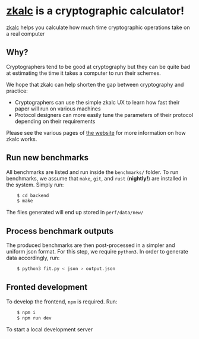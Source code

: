# [zkalc](https://zka.lc) is a cryptographic calculator!

[zkalc](https://zka.lc) helps you calculate how much time cryptographic operations take on a real computer


## Why?

Cryptographers tend to be good at cryptography but they can be quite bad at estimating the time it takes a computer to run their schemes.

We hope that zkalc can help shorten the gap between cryptography and practice:
- Cryptographers can use the simple zkalc UX to learn how fast their paper will run on various machines
- Protocol designers can more easily tune the parameters of their protocol depending on their requirements

Please see the various pages of [the website](https://zka.lc) for more information on how zkalc works.

## Run new benchmarks

All benchmarks are listed and run inside the `benchmarks/` folder.
To run benchmarks, we assume that `make`, `git`, and `rust` (**nightly!**) are installed in the system. Simply run:

```bash
    $ cd backend
    $ make
```
The files generated will end up stored in `perf/data/new/`

## Process benchmark outputs

The produced benchmarks are then post-processed in a simpler and uniform json format.
For this step, we require `python3`. In order to generate data accordingly, run:

```bash
    $ python3 fit.py < json > output.json
```

## Fronted development
To develop the frontend, `npm` is required.
Run:

```bash
    $ npm i
    $ npm run dev
```

To start a local development server

